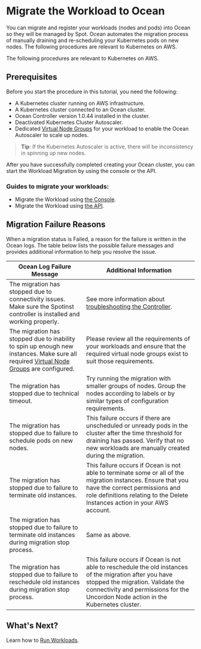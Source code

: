 # Migrate the Workload to Ocean

You can migrate and register your workloads (nodes and pods) into Ocean so they will be managed by Spot. Ocean automates the migration process of manually draining and re-scheduling your Kubernetes pods on new nodes. The following procedures are relevant to Kubernetes on AWS.

The following procedures are relevant to Kubernetes on AWS.

## Prerequisites

Before you start the procedure in this tutorial, you need the following:
- A Kubernetes cluster running on AWS infrastructure.
- A Kubernetes cluster connected to an Ocean cluster.
- Ocean Controller version 1.0.44 installed in the cluster.
- Deactivated Kubernetes Cluster Autoscaler.
- Dedicated [Virtual Node Groups](ocean/features/vngs/?id=virtual-node-groups) for your workload to enable the Ocean Autoscaler to scale up nodes.  

> **Tip**: If the Kubernetes Autoscaler is active, there will be inconsistency in spinning up new nodes.

After you have successfully completed creating your Ocean cluster, you can start the Workload Migration by using the console or the API.

### Guides to migrate your workloads:
* Migrate the Workload using [the Console](ocean/tutorials/migrate-workload-via-ui).
* Migrate the Workload using [the API](ocean/tutorials/migrate-workload-via-api).

## Migration Failure Reasons

When a migration status is Failed, a reason for the failure is written in the Ocean logs. The table below lists the possible failure messages and provides additional information to help you resolve the issue.

| Ocean Log Failure Message                                                                                                                | Additional Information                                                                                                                                                                                                            |
| ---------------------------------------------------------------------------------------------------------------------------------------- | --------------------------------------------------------------------------------------------------------------------------------------------------------------------------------------------------------------------------------- |
| The migration has stopped due to connectivity issues. Make sure the Spotinst controller is installed and working properly.               | See more information about [troubleshooting the Controller](ocean/troubleshooting/troubleshoot-controller.md).                                                                                                                    |
| The migration has stopped due to inability to spin up enough new instances. Make sure all required [Virtual Node Groups](ocean/features/vngs/) are configured. | Please review all the requirements of your workloads and ensure that the required virtual node groups exist to suit those requirements.                                                                                           |
| The migration has stopped due to technical timeout.                                                                                      | Try running the migration with smaller groups of nodes. Group the nodes according to labels or by similar types of configuration requirements.                                                                                    |
| The migration has stopped due to failure to schedule pods on new nodes.                                                                  | This failure occurs if there are unscheduled or unready pods in the cluster after the time threshold for draining has passed. Verify that no new workloads are manually created during the migration.                             |
| The migration has stopped due to failure to terminate old instances.                                                                     | This failure occurs if Ocean is not able to terminate some or all of the migration instances. Ensure that you have the correct permissions and role definitions relating to the Delete Instances action in your AWS account.      |
| The migration has stopped due to failure to terminate old instances during migration stop process.                                       | Same as above.                                                                                                                                                                                                                    |
| The migration has stopped due to failure to reschedule old instances during migration stop process.                                      | This failure occurs if Ocean is not able to reschedule the old instances of the migration after you have stopped the migration. Validate the connectivity and permissions for the Uncordon Node action in the Kubernetes cluster. |

## What's Next?

Learn how to [Run Workloads](ocean/tutorials/run-workloads).
